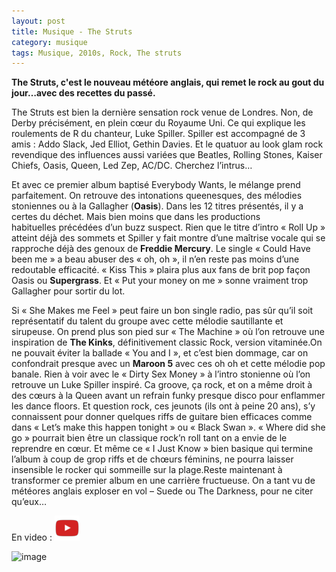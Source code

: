 ```yaml
---
layout: post
title: Musique - The Struts
category: musique
tags: Musique, 2010s, Rock, The struts
---
```

**The Struts, c'est le nouveau météore anglais, qui remet le rock au gout du jour…avec des recettes du passé.**

The Struts est bien la dernière sensation rock venue de Londres. Non, de Derby précisément, en plein cœur du Royaume Uni. Ce qui explique les roulements de R du chanteur, Luke Spiller. Spiller est accompagné de 3 amis : Addo Slack, Jed Elliot, Gethin Davies. Et le quatuor au look glam rock revendique des influences aussi variées que Beatles, Rolling Stones, Kaiser Chiefs, Oasis, Queen, Led Zep, AC/DC. Cherchez l’intrus…

Et avec ce premier album baptisé Everybody Wants, le mélange prend parfaitement. On retrouve des intonations queenesques, des mélodies stoniennes ou à la Gallagher (**Oasis**). Dans les 12 titres présentés, il y a certes du déchet. Mais bien moins que dans les productions habituelles précédées d’un buzz suspect. Rien que le titre d’intro « Roll Up » atteint déjà des sommets et Spiller y fait montre d’une maîtrise vocale qui se rapproche déjà des genoux de **Freddie Mercury**. Le single « Could Have been me » a beau abuser des « oh, oh », il n’en reste pas moins d’une redoutable efficacité. « Kiss This » plaira plus aux fans de brit pop façon Oasis ou **Supergrass**. Et « Put your money on me » sonne vraiment trop Gallagher pour sortir du lot.

Si « She Makes me Feel » peut faire un bon single radio, pas sûr qu’il soit représentatif du talent du groupe avec cette mélodie sautillante et sirupeuse. On prend plus son pied sur « The Machine » où l’on retrouve une inspiration de **The Kinks**, définitivement classic Rock, version vitaminée.On ne pouvait éviter la ballade « You and I », et c’est bien dommage, car on confondrait presque avec un **Maroon 5** avec ces oh oh et cette mélodie pop banale. Rien à voir avec le « Dirty Sex Money » à l’intro stonienne où l’on retrouve un Luke Spiller inspiré. Ca groove, ça rock, et on a même droit à des cœurs à la Queen avant un refrain funky presque disco pour enflammer les dance floors. Et question rock, ces jeunots (ils ont à peine 20 ans), s’y connaissent pour donner quelques riffs de guitare bien efficaces comme dans « Let’s make this happen tonight » ou « Black Swan ». « Where did she go » pourrait bien être un classique rock’n roll tant on a envie de le reprendre en cœur. Et même ce « I Just Know » bien basique qui termine l’album à coup de grop riffs et de chœurs féminins, ne pourra laisser insensible le rocker qui sommeille sur la plage.Reste maintenant à transformer ce premier album en une carrière fructueuse. On a tant vu de météores anglais exploser en vol – Suede ou The Darkness, pour ne citer qu’eux…

En video : [![video](/images/youtube.png)](https://www.youtube.com/watch?v=zLN9WpE6jxY?rel=0)

![image](https://filedn.eu/llqi9IBxlYouGRXYG2xlROb/img/2014/struts.jpg)
